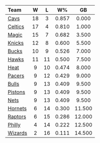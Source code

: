 | Team                            |  W  |  L  |  W%   |   GB   |
|:--------------------------------|:---:|:---:|:-----:|:------:|
| [Cavs](/r/clevelandcavs)        | 18  |  3  | 0.857 | 0.000  |
| [Celtics](/r/bostonceltics)     | 17  |  4  | 0.810 | 1.000  |
| [Magic](/r/OrlandoMagic)        | 15  |  7  | 0.682 | 3.500  |
| [Knicks](/r/NYKnicks)           | 12  |  8  | 0.600 | 5.500  |
| [Bucks](/r/MkeBucks)            | 10  |  9  | 0.526 | 7.000  |
| [Hawks](/r/AtlantaHawks)        | 11  | 11  | 0.500 | 7.500  |
| [Heat](/r/heat)                 |  9  | 10  | 0.474 | 8.000  |
| [Pacers](/r/pacers)             |  9  | 12  | 0.429 | 9.000  |
| [Bulls](/r/chicagobulls)        |  9  | 13  | 0.409 | 9.500  |
| [Pistons](/r/DetroitPistons)    |  9  | 13  | 0.409 | 9.500  |
| [Nets](/r/GoNets)               |  9  | 13  | 0.409 | 9.500  |
| [Hornets](/r/CharlotteHornets)  |  6  | 14  | 0.300 | 11.500 |
| [Raptors](/r/torontoraptors)    |  6  | 15  | 0.286 | 12.000 |
| [Philly](/r/sixers)             |  4  | 14  | 0.222 | 12.500 |
| [Wizards](/r/washingtonwizards) |  2  | 16  | 0.111 | 14.500 |